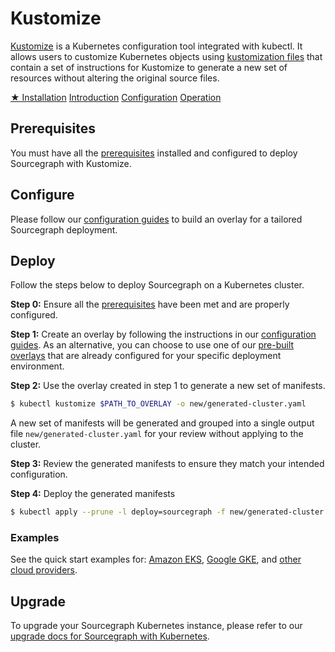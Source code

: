 # Kustomize

[Kustomize](https://kustomize.io) is a Kubernetes configuration tool integrated with kubectl. It allows users to customize Kubernetes objects using [kustomization files](#kustomizationyaml) that contain a set of instructions for Kustomize to generate a new set of resources without altering the original source files.

<div class="getting-started">
<a class="btn btn-primary text-center" href="#">★ Installation</a>
<a class="btn text-center" href="intro">Introduction</a>
<a class="btn text-center" href="configure">Configuration</a>
<a class="btn text-center" href="../operations">Operation</a>
</div>

## Prerequisites

You must have all the [prerequisites](../index.md#prerequisites) installed and configured to deploy Sourcegraph with Kustomize.

## Configure

Please follow our [configuration guides](configure.md) to build an overlay for a tailored Sourcegraph deployment.

## Deploy

Follow the steps below to deploy Sourcegraph on a Kubernetes cluster.

**Step 0:** Ensure all the [prerequisites](../index.md#prerequisites) have been met and are properly configured.

**Step 1:** Create an overlay by following the instructions in our [configuration guides](configure.md). As an alternative, you can choose to use one of our [pre-built overlays](#pre-built-overlays) that are already configured for your specific deployment environment.

**Step 2:** Use the overlay created in step 1 to generate a new set of manifests.

  ```bash
  $ kubectl kustomize $PATH_TO_OVERLAY -o new/generated-cluster.yaml
  ```

  A new set of manifests will be generated and grouped into a single output file `new/generated-cluster.yaml` for your review without applying to the cluster.

**Step 3:** Review the generated manifests to ensure they match your intended configuration.

**Step 4:**  Deploy the generated manifests

  ```bash
  $ kubectl apply --prune -l deploy=sourcegraph -f new/generated-cluster.yaml
  ```

### Examples

See the quick start examples for: [Amazon EKS](eks.md), [Google GKE](gke.md), and [other cloud providers](../index.md#quick-start).

## Upgrade

To upgrade your Sourcegraph Kubernetes instance, please refer to our [upgrade docs for Sourcegraph with Kubernetes](../update.md#upgrades).


